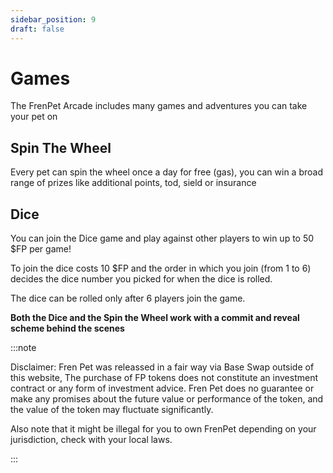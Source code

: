 ```yaml
---
sidebar_position: 9
draft: false
---
```


# Games

The FrenPet Arcade includes many games and adventures you can take your pet on

## Spin The Wheel

Every pet can spin the wheel once a day for free (gas), you can win a broad range of prizes like additional points, tod, sield or insurance


## Dice

You can join the Dice game and play against other players to win up to 50 $FP per game!

To join the dice costs 10 $FP and the order in which you join (from 1 to 6) decides the dice number you picked for when the dice is rolled.

The dice can be rolled only after 6 players join the game.

**Both the Dice and the Spin the Wheel work with a commit and reveal scheme behind the scenes** 


:::note

Disclaimer: Fren Pet was releassed in a fair way via Base Swap outside of this website, The purchase of FP tokens does not constitute an investment contract or any form of investment advice. Fren Pet does no guarantee or make any promises about the future value or performance of the token, and the value of the token may fluctuate significantly.

Also note that it might be illegal for you to own FrenPet depending on your jurisdiction, check with your local laws.

:::